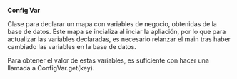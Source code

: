 **Config Var**

Clase para declarar un mapa con variables de negocio, obtenidas de la base de datos. Este mapa se incializa al inciar la apliación, por lo que para actualizar las variables declaradas, es necesario relanzar el main tras haber cambiado las variables en la base de datos. 

Para obtener el valor de estas variables, es suficiente con hacer una llamada a ConfigVar.get(key).